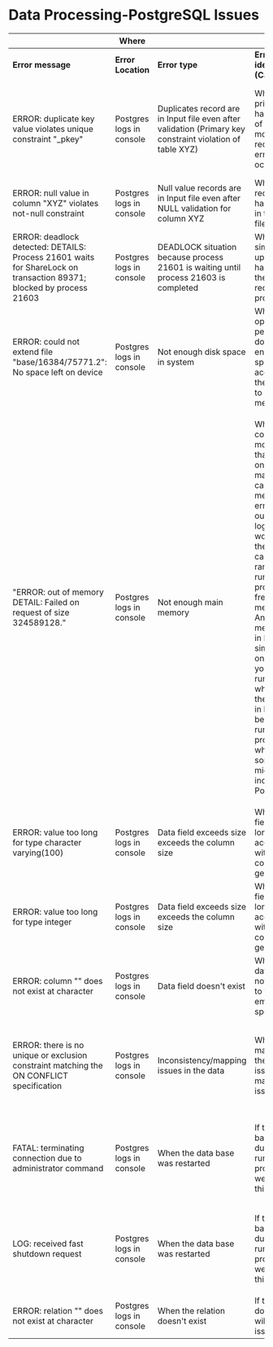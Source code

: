 # Data Processing-PostgreSQL Issues



|                                                                                                                     | **Where**                                  |                                                                                                           | **Why**                                                                                                                                                                                                                                                                                                                                                                                                                                     | **How to resolve**                                                                                                                                                            |
| ------------------------------------------------------------------------------------------------------------------- | ------------------------------------------ | --------------------------------------------------------------------------------------------------------- | ------------------------------------------------------------------------------------------------------------------------------------------------------------------------------------------------------------------------------------------------------------------------------------------------------------------------------------------------------------------------------------------------------------------------------------------- | ----------------------------------------------------------------------------------------------------------------------------------------------------------------------------- |
| **Error message**                                                                                                   | **Error Location**                         | **Error type**                                                                                            | **Error identification (Cause)**                                                                                                                                                                                                                                                                                                                                                                                                            | **Probable resolution**                                                                                                                                                       |
| ERROR: duplicate key value violates unique constraint "\_pkey"                                                      | Postgres logs in console                   | Duplicates record are in Input file even after validation (Primary key constraint violation of table XYZ) | When the primary key has same set of values for more than 2 records, the error will occur.                                                                                                                                                                                                                                                                                                                                                  | The error mostly occurs while updating to aggregation tables, due to inconsitency/mapping issues in the data. The data needs to be mapped correctly to eliminate this issue.  |
| ERROR: null value in column "XYZ" violates not-null constraint                                                      | Postgres logs in console                   | Null value records are in Input file even after NULL validation for column XYZ                            | When an required field has null value in the data file.                                                                                                                                                                                                                                                                                                                                                                                     | Null values need to be removed from the data file                                                                                                                             |
| ERROR: deadlock detected: DETAILS: Process 21601 waits for ShareLock on transaction 89371; blocked by process 21603 | Postgres logs in console                   | DEADLOCK situation because process 21601 is waiting until process 21603 is completed                      | When simultaneous update is happening to the same record by two process.                                                                                                                                                                                                                                                                                                                                                                    | Check if there are two Job running simultaneously, if so stop one of them.                                                                                                    |
| ERROR: could not extend file "base/16384/75771.2": No space left on device                                          | Postgres logs in console                   | Not enough disk space in system                                                                           | When an operation performed doesn't have enough disk space to accomplish the task due to lack of memory.                                                                                                                                                                                                                                                                                                                                    | Check if there is enough disk space to accomplish the task.                                                                                                                   |
| "ERROR: out of memory DETAIL: Failed on request of size 324589128."                                                 | Postgres logs in console                   | Not enough main memory                                                                                    | <p>When we consume more memory than available on our machine we can see out of memory errors within our Postgres logs, or in worse cases the OOM killer can start to randomly kill running processes to free up memory.<br> An out of memory error in Postgres simply errors on the query you’re running,  where as the the OOM killer in linux begins killing running processes which in some cases might even include Postgres itself</p> | Reduce the emission file size to avoid the issue.                                                                                                                             |
| ERROR: value too long for type character varying(100)                                                               | Postgres logs in console                   | Data field exceeds size exceeds the column size                                                           | When the field has too long to accommodate within a column, we get this error                                                                                                                                                                                                                                                                                                                                                               | Correct the data field which exceeds the size.                                                                                                                                |
| ERROR: value too long for type integer                                                                              | Postgres logs in console                   | Data field exceeds size exceeds the column size                                                           | When the field has too long to accommodate within a column, we get this error                                                                                                                                                                                                                                                                                                                                                               | Correct the data field which exceeds the size.                                                                                                                                |
| ERROR:  column "" does not exist at character                                                                       | Postgres logs in console                   | Data field doesn't exist                                                                                  | When the data fields are not according to the emission specification                                                                                                                                                                                                                                                                                                                                                                        | Correct the header in the emitted file                                                                                                                                        |
| ERROR:  there is no unique or exclusion constraint matching the ON CONFLICT specification                           | Postgres logs in console                   | Inconsistency/mapping issues in the data                                                                  | When mapping of the data has issues, we may get this issue                                                                                                                                                                                                                                                                                                                                                                                  | The error mostly occurs while updating to aggregation tables, due to inconsistency/mapping issues in the data. The data needs to be mapped correctly to eliminate this issue. |
| FATAL:  terminating connection due to administrator command                                                         | Postgres logs in console                   | When the data base was restarted                                                                          | <p>If the data base restarts during the running process, <br>we will get this issue</p>                                                                                                                                                                                                                                                                                                                                                     | Database shouldn't be restarted during a process is running, check the sys logs to know why the database service was terminated.                                              |
| LOG:  received fast shutdown request                                                                                | Postgres logs in console                   | When the data base was restarted                                                                          | <p>If the data base restarts during the running process, <br>we will get this issue</p>                                                                                                                                                                                                                                                                                                                                                     | Database shouldn't be restarted during a process is running, check the sys logs to know why the database service was terminated.                                              |
| ERROR:  relation "" does not exist at character                                                                     | Postgres logs in console                   | When the relation doesn't exist                                                                           | If the relation doesn't exist, will get this issue                                                                                                                                                                                                                                                                                                                                                                                          |                                                                                                                                                                               |
